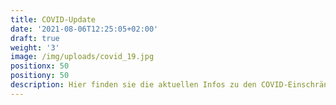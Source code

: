 ```yaml
---
title: COVID-Update
date: '2021-08-06T12:25:05+02:00'
draft: true
weight: '3'
image: /img/uploads/covid_19.jpg
positionx: 50
positiony: 50
description: Hier finden sie die aktuellen Infos zu den COVID-Einschränkungen.
---
```


